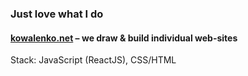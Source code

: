 ### Just love what I do
#### [kowalenko.net](https://kowalenko.net) – we draw & build individual web-sites


Stack: JavaScript (ReactJS), CSS/HTML
